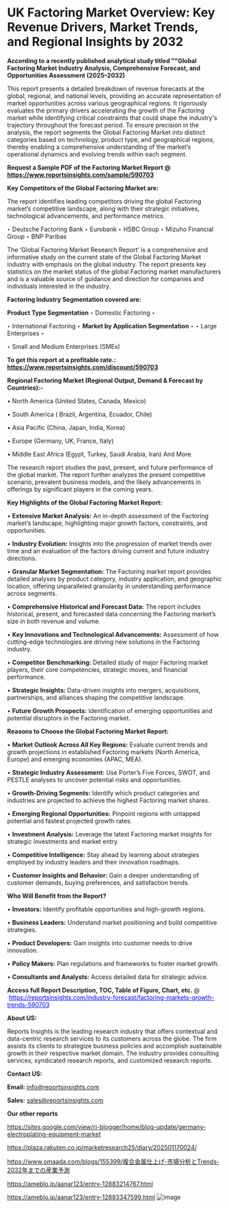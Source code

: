 # UK Factoring Market Overview: Key Revenue Drivers, Market Trends, and Regional Insights by 2032

<strong>According to a recently published analytical study titled ""Global Factoring Market Industry Analysis, Comprehensive Forecast, and Opportunities Assessment (2025–2032)</strong>

This report presents a detailed breakdown of revenue forecasts at the global, regional, and national levels, providing an accurate representation of market opportunities across various geographical regions. It rigorously evaluates the primary drivers accelerating the growth of the Factoring market while identifying critical constraints that could shape the industry's trajectory throughout the forecast period. To ensure precision in the analysis, the report segments the Global Factoring Market into distinct categories based on technology, product type, and geographical regions, thereby enabling a comprehensive understanding of the market’s operational dynamics and evolving trends within each segment.

<strong>Request a Sample PDF of the Factoring Market Report </strong><strong>@<a href=https://www.reportsinsights.com/sample/590703 style=color:#0000ff;> https://www.reportsinsights.com/sample/590703</a></strong></font>

<strong>Key Competitors of the Global Factoring Market are:</strong>

The report identifies leading competitors driving the global Factoring market’s competitive landscape, along with their strategic initiatives, technological advancements, and performance metrics.

‣ Deutsche Factoring Bank
‣ Eurobank
‣ HSBC Group
‣ Mizuho Financial Group
‣ BNP Paribas

The ‘Global Factoring Market Research Report’ is a comprehensive and informative study on the current state of the Global Factoring Market industry with emphasis on the global industry. The report presents key statistics on the market status of the global Factoring market manufacturers and is a valuable source of guidance and direction for companies and individuals interested in the industry.

<strong>Factoring Industry Segmentation covered are:</strong>

<strong>Product Type Segmentation</strong>
‣
Domestic Factoring
‣ 

‣ International Factoring
‣ 
<strong>Market by Application Segmentation</strong>
‣
‣  Large Enterprises
‣ 

‣ Small and Medium Enterprises (SMEs)

<strong>To get this report at a profitable rate.: <a href=https://www.reportsinsights.com/discount/590703 style=color:#0000ff;>https://www.reportsinsights.com/discount/590703</a></strong></font>

<strong>Regional Factoring Market (Regional Output, Demand &amp; Forecast by Countries):-</strong>

• North America (United States, Canada, Mexico)

• South America ( Brazil, Argentina, Ecuador, Chile)

• Asia Pacific (China, Japan, India, Korea)

• Europe (Germany, UK, France, Italy)

• Middle East Africa (Egypt, Turkey, Saudi Arabia, Iran) And More.

The research report studies the past, present, and future performance of the global market. The report further analyzes the present competitive scenario, prevalent business models, and the likely advancements in offerings by significant players in the coming years.

<strong>Key Highlights of the Global Factoring Market Report:</strong>

• <strong>Extensive Market Analysis:</strong> An in-depth assessment of the Factoring market’s landscape, highlighting major growth factors, constraints, and opportunities.

• <strong>Industry Evolution:</strong> Insights into the progression of market trends over time and an evaluation of the factors driving current and future industry directions.

• <strong>Granular Market Segmentation:</strong> The Factoring market report provides detailed analyses by product category, industry application, and geographic location, offering unparalleled granularity in understanding performance across segments.

• <strong>Comprehensive Historical and Forecast Data:</strong> The report includes historical, present, and forecasted data concerning the Factoring market’s size in both revenue and volume.

• <strong>Key Innovations and Technological Advancements:</strong> Assessment of how cutting-edge technologies are driving new solutions in the Factoring industry.

• <strong>Competitor Benchmarking:</strong> Detailed study of major Factoring market players, their core competencies, strategic moves, and financial performance.

• <strong>Strategic Insights:</strong> Data-driven insights into mergers, acquisitions, partnerships, and alliances shaping the competitive landscape.

• <strong>Future Growth Prospects:</strong> Identification of emerging opportunities and potential disruptors in the Factoring market.

<strong>Reasons to Choose the Global Factoring Market Report:</strong>

• <strong>Market Outlook Across All Key Regions:</strong> Evaluate current trends and growth projections in established Factoring markets (North America, Europe) and emerging economies (APAC, MEA).

• <strong>Strategic Industry Assessment:</strong> Use Porter’s Five Forces, SWOT, and PESTLE analyses to uncover potential risks and opportunities.

• <strong>Growth-Driving Segments:</strong> Identify which product categories and industries are projected to achieve the highest Factoring market shares.

• <strong>Emerging Regional Opportunities:</strong> Pinpoint regions with untapped potential and fastest projected growth rates.

• <strong>Investment Analysis:</strong> Leverage the latest Factoring market insights for strategic investments and market entry.

• <strong>Competitive Intelligence:</strong> Stay ahead by learning about strategies employed by industry leaders and their innovation roadmaps.

• <strong>Customer Insights and Behavior:</strong> Gain a deeper understanding of customer demands, buying preferences, and satisfaction trends.

<strong>Who Will Benefit from the Report?</strong>

• <strong>Investors:</strong> Identify profitable opportunities and high-growth regions.

• <strong>Business Leaders:</strong> Understand market positioning and build competitive strategies.

• <strong>Product Developers:</strong> Gain insights into customer needs to drive innovation.

• <strong>Policy Makers:</strong> Plan regulations and frameworks to foster market growth.

• <strong>Consultants and Analysts:</strong> Access detailed data for strategic advice.
</ul>
<strong>Access full Report Description, TOC, Table of Figure, Chart, etc. </strong>@  <a href=https://reportsinsights.com/industry-forecast/factoring-markets-growth-trends-590703 style=color:#0000ff;>https://reportsinsights.com/industry-forecast/factoring-markets-growth-trends-590703</a></font>

<strong><strong>About US</strong>:</strong>

Reports Insights is the leading research industry that offers contextual and data-centric research services to its customers across the globe. The firm assists its clients to strategize business policies and accomplish sustainable growth in their respective market domain. The industry provides consulting services, syndicated research reports, and customized research reports.

<strong>Contact US:</strong>

<p class=""""><b>Email:</b> <a href=mailto:info@reportsinsights.com>info@reportsinsights.com</a></p>
<p class=""""><b>Sales:</b> <a href=mailto:sales@reportsinsights.com>sales@reportsinsights.com</a></p>

<strong>Our other reports</strong>

<a href=https://sites.google.com/view/ri-blogger/home/blog-update/germany-electroplating-equipment-market>https://sites.google.com/view/ri-blogger/home/blog-update/germany-electroplating-equipment-market</a>

<a href=https://plaza.rakuten.co.jp/marketresearch25/diary/202501170024/>https://plaza.rakuten.co.jp/marketresearch25/diary/202501170024/</a>

<a href=https://www.omaada.com/blogs/155399/複合金属仕上げ-市場分析とTrends-2032年までの産業予測>https://www.omaada.com/blogs/155399/複合金属仕上げ-市場分析とTrends-2032年までの産業予測</a>

<a href=https://ameblo.jp/aanar123/entry-12883214767.html>https://ameblo.jp/aanar123/entry-12883214767.html</a>

<a href=https://ameblo.jp/aanar123/entry-12883347599.html>https://ameblo.jp/aanar123/entry-12883347599.html</a>
![image](https://github.com/user-attachments/assets/93648b3d-bb86-4b25-8b9b-a1bfd481d5df)
